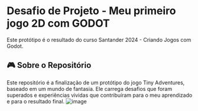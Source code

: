 # Desafio de Projeto - Meu primeiro jogo 2D com GODOT
Este protótipo é o resultado do curso Santander 2024 - Criando Jogos com Godot.

## 🎮 Sobre o Repositório
Este repositório é a finalização de um protótipo do jogo Tiny Adventures, baseado em um mundo de fantasia. Ele carrega desafios que foram superados e experiências vividas que contribuíram para o meu aprendizado e para o resultado final.
![image](https://github.com/user-attachments/assets/8770c14d-8a9b-46f3-9df4-c9d954eff0db)
